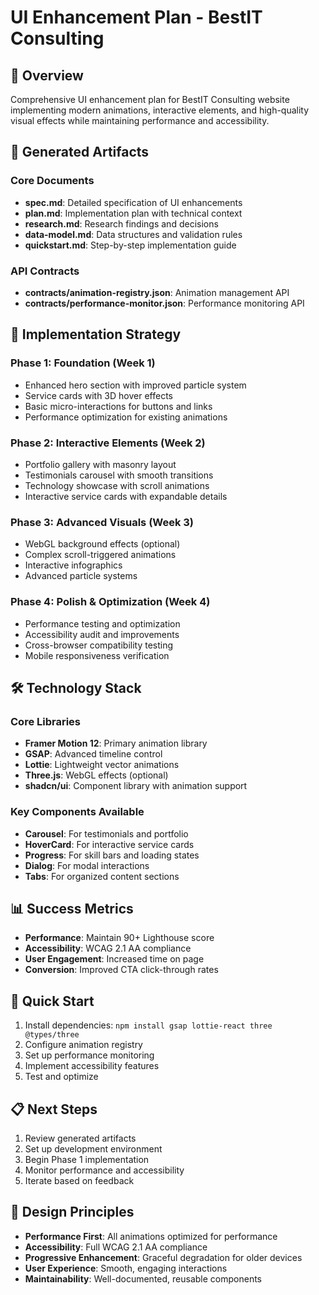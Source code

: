 # UI Enhancement Plan - BestIT Consulting

## 🎯 Overview
Comprehensive UI enhancement plan for BestIT Consulting website implementing modern animations, interactive elements, and high-quality visual effects while maintaining performance and accessibility.

## 📁 Generated Artifacts

### Core Documents
- **spec.md**: Detailed specification of UI enhancements
- **plan.md**: Implementation plan with technical context
- **research.md**: Research findings and decisions
- **data-model.md**: Data structures and validation rules
- **quickstart.md**: Step-by-step implementation guide

### API Contracts
- **contracts/animation-registry.json**: Animation management API
- **contracts/performance-monitor.json**: Performance monitoring API

## 🚀 Implementation Strategy

### Phase 1: Foundation (Week 1)
- Enhanced hero section with improved particle system
- Service cards with 3D hover effects
- Basic micro-interactions for buttons and links
- Performance optimization for existing animations

### Phase 2: Interactive Elements (Week 2)
- Portfolio gallery with masonry layout
- Testimonials carousel with smooth transitions
- Technology showcase with scroll animations
- Interactive service cards with expandable details

### Phase 3: Advanced Visuals (Week 3)
- WebGL background effects (optional)
- Complex scroll-triggered animations
- Interactive infographics
- Advanced particle systems

### Phase 4: Polish & Optimization (Week 4)
- Performance testing and optimization
- Accessibility audit and improvements
- Cross-browser compatibility testing
- Mobile responsiveness verification

## 🛠 Technology Stack

### Core Libraries
- **Framer Motion 12**: Primary animation library
- **GSAP**: Advanced timeline control
- **Lottie**: Lightweight vector animations
- **Three.js**: WebGL effects (optional)
- **shadcn/ui**: Component library with animation support

### Key Components Available
- **Carousel**: For testimonials and portfolio
- **HoverCard**: For interactive service cards
- **Progress**: For skill bars and loading states
- **Dialog**: For modal interactions
- **Tabs**: For organized content sections

## 📊 Success Metrics
- **Performance**: Maintain 90+ Lighthouse score
- **Accessibility**: WCAG 2.1 AA compliance
- **User Engagement**: Increased time on page
- **Conversion**: Improved CTA click-through rates

## 🔧 Quick Start
1. Install dependencies: `npm install gsap lottie-react three @types/three`
2. Configure animation registry
3. Set up performance monitoring
4. Implement accessibility features
5. Test and optimize

## 📋 Next Steps
1. Review generated artifacts
2. Set up development environment
3. Begin Phase 1 implementation
4. Monitor performance and accessibility
5. Iterate based on feedback

## 🎨 Design Principles
- **Performance First**: All animations optimized for performance
- **Accessibility**: Full WCAG 2.1 AA compliance
- **Progressive Enhancement**: Graceful degradation for older devices
- **User Experience**: Smooth, engaging interactions
- **Maintainability**: Well-documented, reusable components
